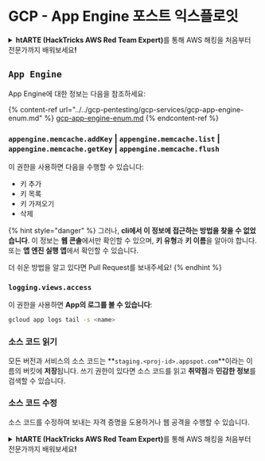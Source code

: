 # GCP - App Engine 포스트 익스플로잇

<details>

<summary><strong>htARTE (HackTricks AWS Red Team Expert)</strong>를 통해 AWS 해킹을 처음부터 전문가까지 배워보세요<strong>!</strong></summary>

HackTricks를 지원하는 다른 방법:

* HackTricks에서 **회사 광고를 보거나 HackTricks를 PDF로 다운로드**하려면 [**SUBSCRIPTION PLANS**](https://github.com/sponsors/carlospolop)를 확인하세요!
* [**공식 PEASS & HackTricks 스웨그**](https://peass.creator-spring.com)를 얻으세요.
* [**The PEASS Family**](https://opensea.io/collection/the-peass-family)를 발견하세요. 독점적인 [**NFTs**](https://opensea.io/collection/the-peass-family) 컬렉션입니다.
* 💬 [**Discord 그룹**](https://discord.gg/hRep4RUj7f) 또는 [**텔레그램 그룹**](https://t.me/peass)에 **참여**하거나 **Twitter** 🐦 [**@hacktricks_live**](https://twitter.com/hacktricks_live)**를** **팔로우**하세요.
* **HackTricks**와 [**HackTricks Cloud**](https://github.com/carlospolop/hacktricks-cloud) github 저장소에 PR을 제출하여 해킹 트릭을 공유하세요.

</details>

## `App Engine`

App Engine에 대한 정보는 다음을 참조하세요:

{% content-ref url="../../gcp-pentesting/gcp-services/gcp-app-engine-enum.md" %}
[gcp-app-engine-enum.md](../../gcp-pentesting/gcp-services/gcp-app-engine-enum.md)
{% endcontent-ref %}

### `appengine.memcache.addKey` | `appengine.memcache.list` | `appengine.memcache.getKey` | `appengine.memcache.flush`&#x20;

이 권한을 사용하면 다음을 수행할 수 있습니다:&#x20;

* 키 추가
* 키 목록
* 키 가져오기
* 삭제

{% hint style="danger" %}
그러나, **cli에서 이 정보에 접근하는 방법을 찾을 수 없었습니다**. 이 정보는 **웹 콘솔**에서만 확인할 수 있으며, **키 유형**과 **키 이름**을 알아야 합니다. 또는 **앱 엔진 실행 앱**에서 확인할 수 있습니다.

더 쉬운 방법을 알고 있다면 Pull Request를 보내주세요!
{% endhint %}

### `logging.views.access`

이 권한을 사용하면 **App의 로그를 볼 수 있습니다**:
```bash
gcloud app logs tail -s <name>
```
### 소스 코드 읽기

모든 버전과 서비스의 소스 코드는 **`staging.<proj-id>.appspot.com`**이라는 이름의 버킷에 **저장**됩니다. 쓰기 권한이 있다면 소스 코드를 읽고 **취약점**과 **민감한 정보**를 검색할 수 있습니다.

### 소스 코드 수정

소스 코드를 수정하여 보내는 자격 증명을 도용하거나 웹 공격을 수행할 수 있습니다.

<details>

<summary><strong>htARTE (HackTricks AWS Red Team Expert)</strong>를 통해 AWS 해킹을 처음부터 전문가까지 배워보세요<strong>!</strong></summary>

HackTricks를 지원하는 다른 방법:

* HackTricks에서 **회사 광고를 보거나 HackTricks를 PDF로 다운로드**하려면 [**SUBSCRIPTION PLANS**](https://github.com/sponsors/carlospolop)를 확인하세요!
* [**공식 PEASS & HackTricks 상품**](https://peass.creator-spring.com)을 구매하세요.
* [**The PEASS Family**](https://opensea.io/collection/the-peass-family)를 발견하세요. 독점적인 [**NFTs**](https://opensea.io/collection/the-peass-family) 컬렉션입니다.
* 💬 [**Discord 그룹**](https://discord.gg/hRep4RUj7f) 또는 [**텔레그램 그룹**](https://t.me/peass)에 **참여**하거나 **Twitter** 🐦 [**@hacktricks_live**](https://twitter.com/hacktricks_live)를 **팔로우**하세요.
* **HackTricks**와 **HackTricks Cloud** github 저장소에 PR을 제출하여 여러분의 해킹 기법을 공유하세요.

</details>

